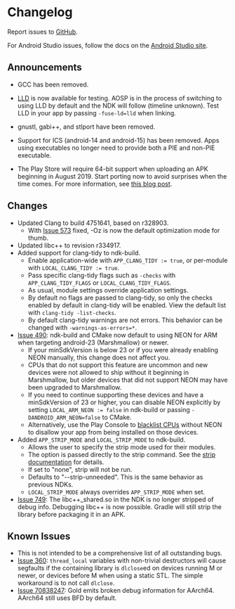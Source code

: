 Changelog
=========

Report issues to [GitHub].

For Android Studio issues, follow the docs on the [Android Studio site].

[GitHub]: https://github.com/android-ndk/ndk/issues
[Android Studio site]: http://tools.android.com/filing-bugs

Announcements
-------------

 * GCC has been removed.

 * [LLD](https://lld.llvm.org/) is now available for testing. AOSP is in the
   process of switching to using LLD by default and the NDK will follow
   (timeline unknown). Test LLD in your app by passing `-fuse-ld=lld` when
   linking.

 * gnustl, gabi++, and stlport have been removed.

 * Support for ICS (android-14 and android-15) has been removed. Apps using
   executables no longer need to provide both a PIE and non-PIE executable.

 * The Play Store will require 64-bit support when uploading an APK beginning in
   August 2019. Start porting now to avoid surprises when the time comes. For
   more information, see [this blog post](https://android-developers.googleblog.com/2017/12/improving-app-security-and-performance.html).

Changes
-------

 * Updated Clang to build 4751641, based on r328903.
     * With [Issue 573] fixed, -Oz is now the default optimization mode for
       thumb.
 * Updated libc++ to revision r334917.
 * Added support for clang-tidy to ndk-build.
     * Enable application-wide with `APP_CLANG_TIDY := true`, or per-module with
       `LOCAL_CLANG_TIDY := true`.
     * Pass specific clang-tidy flags such as `-checks` with
       `APP_CLANG_TIDY_FLAGS` or `LOCAL_CLANG_TIDY_FLAGS`.
     * As usual, module settings override application settings.
     * By default no flags are passed to clang-tidy, so only the checks enabled
       by default in clang-tidy will be enabled. View the default list with
       `clang-tidy -list-checks`.
     * By default clang-tidy warnings are not errors. This behavior can be
       changed with `-warnings-as-errors=*`.
 * [Issue 490]: ndk-build and CMake now default to using NEON for ARM when
   targeting android-23 (Marshmallow) or newer.
     * If your minSdkVersion is below 23 or if you were already enabling NEON
       manually, this change does not affect you.
     * CPUs that do not support this feature are uncommon and new devices were
       not allowed to ship without it beginning in Marshmallow, but older
       devices that did not support NEON may have been upgraded to Marshmallow.
     * If you need to continue supporting these devices and have a minSdkVersion
       of 23 or higher, you can disable NEON explicitly by setting
       `LOCAL_ARM_NEON := false` in ndk-build or passing
       `-DANDROID_ARM_NEON=false` to CMake.
     * Alternatively, use the Play Console to [blacklist CPUs] without NEON to
       disallow your app from being installed on those devices.
 * Added `APP_STRIP_MODE` and `LOCAL_STRIP_MODE` to ndk-build.
     * Allows the user to specify the strip mode used for their modules.
     * The option is passed directly to the strip command. See the [strip
       documentation](https://sourceware.org/binutils/docs/binutils/strip.html)
       for details.
     * If set to "none", strip will not be run.
     * Defaults to "--strip-unneeded". This is the same behavior as previous
       NDKs.
     * `LOCAL_STRIP_MODE` always overrides `APP_STRIP_MODE` when set.
 * [Issue 749]: The libc++_shared.so in the NDK is no longer stripped of debug
   info. Debugging libc++ is now possible. Gradle will still strip the library
   before packaging it in an APK.

[Issue 490]: https://github.com/android-ndk/ndk/issues/490
[Issue 573]: https://github.com/android-ndk/ndk/issues/573
[Issue 749]: https://github.com/android-ndk/ndk/issues/749
[blacklist CPUs]: https://support.google.com/googleplay/android-developer/answer/7353455?hl=en
[clang-tidy]: http://clang.llvm.org/extra/clang-tidy/

Known Issues
------------

 * This is not intended to be a comprehensive list of all outstanding bugs.
 * [Issue 360]: `thread_local` variables with non-trivial destructors will cause
   segfaults if the containing library is `dlclose`ed on devices running M or
   newer, or devices before M when using a static STL. The simple workaround is
   to not call `dlclose`.
 * [Issue 70838247]: Gold emits broken debug information for AArch64. AArch64
   still uses BFD by default.

[Issue 360]: https://github.com/android-ndk/ndk/issues/360
[Issue 70838247]: https://issuetracker.google.com/70838247
